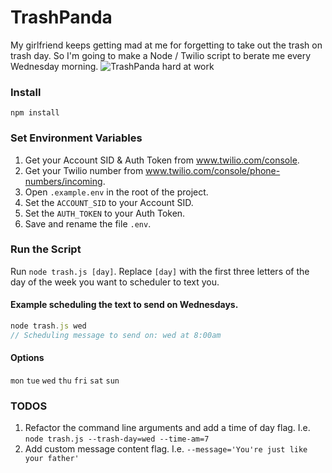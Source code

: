 # TrashPanda

My girlfriend keeps getting mad at me for forgetting to take out the trash on trash day. So I'm going to make a Node / Twilio script to berate me every Wednesday morning.
![TrashPanda hard at work](https://i.imgur.com/QTQG9AX.png)


### Install

```
npm install
```

### Set Environment Variables

1. Get your Account SID & Auth Token from www.twilio.com/console.
2. Get your Twilio number from www.twilio.com/console/phone-numbers/incoming.
3. Open `.example.env` in the root of the project.
4. Set the `ACCOUNT_SID` to your Account SID.
5. Set the `AUTH_TOKEN` to your Auth Token.
6. Save and rename the file `.env`.

### Run the Script

Run `node trash.js [day]`. Replace `[day]` with the first three letters of the day of the week you want to scheduler to text you.

#### Example scheduling the text to send on Wednesdays.

```javascript
node trash.js wed
// Scheduling message to send on: wed at 8:00am
```

#### Options

`mon` `tue` `wed` `thu` `fri` `sat` `sun`

### TODOS

1. Refactor the command line arguments and add a time of day flag. I.e. `node trash.js --trash-day=wed --time-am=7`
2. Add custom message content flag. I.e. `--message='You're just like your father'`
